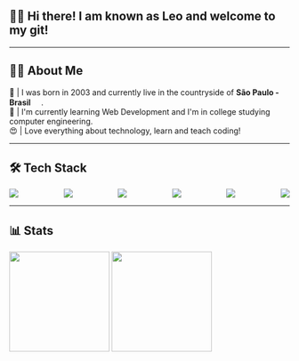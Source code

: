 ## 🧙‍♂️ Hi there! I am known as Leo and welcome to my git!

---

## 🧑‍💻 About Me

📍 | I was born in 2003 and currently live in the countryside of <strong>São Paulo - Brasil</strong> <img src="https://cdn-icons-png.flaticon.com/512/330/330430.png" width="15"/>.<br />
📜 | I'm currently learning Web Development and I'm in college studying computer engineering.<br />
😍 | Love everything about technology, learn and teach coding!<br />

---

## 🛠 Tech Stack

<div style="display: flex; justify-content: space-between">
  <img src="https://img.shields.io/badge/HTML5-E34F26?style=for-the-badge&logo=html5&logoColor=white"/>
  <img src="https://img.shields.io/badge/CSS3-1572B6?style=for-the-badge&logo=css3&logoColor=white"/>
  <img src="https://img.shields.io/badge/javascript%20-%23323330.svg?&style=for-the-badge&logo=javascript&logoColor=%23F7DF1E"/>
  <img src="https://img.shields.io/badge/react%20-%2320232a.svg?&style=for-the-badge&logo=react&logoColor=%2361DAFB"/>
  <img src="https://img.shields.io/badge/git%20-%23F05033.svg?&style=for-the-badge&logo=git&logoColor=white"/>
  <img src="https://img.shields.io/badge/github%20-%23121011.svg?&style=for-the-badge&logo=github&logoColor=white"/>
</div>


---

## 📊 Stats

<div>
  <img height="180em" src="https://github-readme-stats.vercel.app/api?username=LeoGCarva&count_private=true&show_icons=true&theme=dracula" />
  <img height="180em" src="https://github-readme-stats.vercel.app/api/top-langs/?username=LeoGCarva&langs_count=3&layout=compact&theme=dracula" />
</div>
